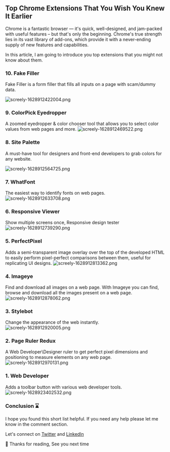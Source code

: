 ## Top Chrome Extensions That You Wish You Knew It Earlier

Chrome is a fantastic browser — it's quick, well-designed, and jam-packed with useful features – but that's only the beginning. Chrome's true strength lies in its vast library of add-ons, which provide it with a never-ending supply of new features and capabilities.

In this article, I am going to introduce you top extensions that you might not know about them. 

### 10. Fake Filler
Fake Filler is a form filler that fills all inputs on a page with scam/dummy data.

![screely-1628912422004.png](https://cdn.devdojo.com/images/august2021/screely-1628912422004.png)


### 9. ColorPick Eyedropper
A zoomed eyedropper & color chooser tool that allows you to select color values from web pages and more.
![screely-1628912469522.png](https://cdn.devdojo.com/images/august2021/screely-1628912469522.png)


### 8. Site Palette
A must-have tool for designers and front-end developers to grab colors for any website.

![screely-1628912564725.png](https://cdn.devdojo.com/images/august2021/screely-1628912564725.png)

### 7. WhatFont	
The easiest way to identify fonts on web pages.
![screely-1628912633708.png](https://cdn.devdojo.com/images/august2021/screely-1628912633708.png)

### 6. Responsive Viewer
Show multiple screens once, Responsive design tester
![screely-1628912739290.png](https://cdn.devdojo.com/images/august2021/screely-1628912739290.png)
### 5. PerfectPixel
Adds a semi-transparent image overlay over the top of the developed HTML to easily perform pixel-perfect comparisons between them, useful for replicating UI designs.
![screely-1628912813362.png](https://cdn.devdojo.com/images/august2021/screely-1628912813362.png)
### 4. Imageye
Find and download all images on a web page. With Imageye you can find, browse and download all the images present on a web page.
![screely-1628912878062.png](https://cdn.devdojo.com/images/august2021/screely-1628912878062.png)
### 3. Stylebot	
Change the appearance of the web instantly.
![screely-1628912920005.png](https://cdn.devdojo.com/images/august2021/screely-1628912920005.png)
### 2. Page Ruler Redux	
A Web Developer\Designer ruler to get perfect pixel dimensions and positioning to measure elements on any web page.
![screely-1628912970131.png](https://cdn.devdojo.com/images/august2021/screely-1628912970131.png)
### 1. Web Developer
Adds a toolbar button with various web developer tools.
![screely-1628923402532.png](https://cdn.devdojo.com/images/august2021/screely-1628923402532.png)


### Conclusion ⌛

I hope you found this short list helpful. If you need any help please let me know in the comment section. 

Let's connect on  [Twitter](https://twitter.com/suhailkakar)  and  [LinkedIn](https://www.linkedin.com/in/suhailkakar/)  

👋 Thanks for reading, See you next time

